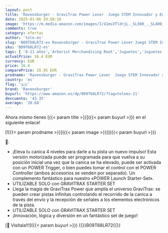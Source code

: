 ```yaml
---
layout: post
title: 'Ravensburger - GraviTrax Power Lever  Juego STEM Innovador y Educativo  8+ Años  Regalo Navidad  Accesorio'
date: 2025-01-06 19:50:16
image: 'https://m.media-amazon.com/images/I/41msVTld+jL._SL500_._SL400_.jpg'
comments: true
category: ofertas
author: 'tole.es'
slug: 'B09T68LR72-es Ravensburger - GraviTrax Power Lever Juego STEM Innovador...'
sku: 'B09T68LR72-es'
tags: [ '8-11 años','Arborist Merchandising Root','Juguetes','Juguetes educativos','Juguetes y juegos','Outlet de Juguetes y Juegos','Pistas para canicas','Self Service','Special Features Stores','b6d17eda-2c26-45ed-a098-453a9f96e839_0','b6d17eda-2c26-45ed-a098-453a9f96e839_101','b6d17eda-2c26-45ed-a098-453a9f96e839_5501','navidad','ravensburger','🇪🇸', ]
actualPrice: 16.4 EUR
currency: EUR
price: 16.4
comparePrice: 28.95 EUR
prodname: 'Ravensburger - GraviTrax Power Lever  Juego STEM Innovador y Educativo  8+ Años  Regalo Navidad  Accesorio'
country: 'es'
flag: '🇪🇸'
brand: 'Ravensburger'
buyurl: 'https://www.amazon.es/dp/B09T68LR72/?tag=tolees-21'
descuento: '43.35'
average: '20.68'
---
```


Ahora mismo tienes [{{< param title >}}]({{< param buyurl >}}) en el siguiente enlace!

[![{{< param prodname >}}]({{< param image >}})]({{< param buyurl >}})

🔎:

- ¡Eleva tu canica 4 niveles para darle a tu pista un nuevo impulso! Esta versión motorizada puede ser programada para que vuelva a su posición inicial una vez que la canica se ha elevado, puede ser activada con un POWER Trigger, o bien puedes tomar el control con el POWER Controller (ambos accesorios se venden por separado). Un complemento fantástico para nuestro «POWER Launch Starter-Set».
- UTILIZABLE SOLO con GRAVITRAX STARTER SET
- Llega la magia de GraviTrax Power que amplía el universo GraviTrax: se pueden crear pistas infinitas controlando el recorrido de la canica a través del envío y la recepción de señales a los elementos electrónicos de la pista.
- UTILIZABLE SOLO con GRAVITRAX STARTER SET
- ¡Innovación, lógica y diversión en un fantástico set de juego!

[🛒 Visítala!!!]({{< param buyurl >}})
{{<world>}}B09T68LR72{{</world>}}
